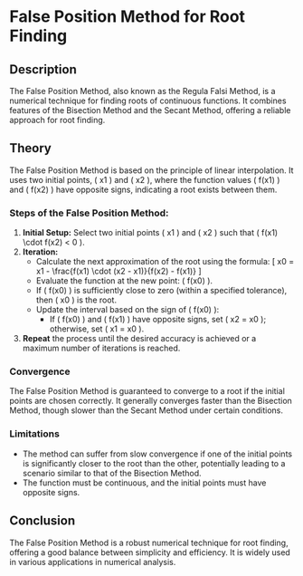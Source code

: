# False Position Method for Root Finding

## Description
The False Position Method, also known as the Regula Falsi Method, is a numerical technique for finding roots of continuous functions. It combines features of the Bisection Method and the Secant Method, offering a reliable approach for root finding.

## Theory
The False Position Method is based on the principle of linear interpolation. It uses two initial points, \( x1 \) and \( x2 \), where the function values \( f(x1) \) and \( f(x2) \) have opposite signs, indicating a root exists between them.

### Steps of the False Position Method:
1. **Initial Setup:** Select two initial points \( x1 \) and \( x2 \) such that \( f(x1) \cdot f(x2) < 0 \).
2. **Iteration:**
   - Calculate the next approximation of the root using the formula:
     \[
     x0 = x1 - \frac{f(x1) \cdot (x2 - x1)}{f(x2) - f(x1)}
     \]
   - Evaluate the function at the new point: \( f(x0) \).
   - If \( f(x0) \) is sufficiently close to zero (within a specified tolerance), then \( x0 \) is the root.
   - Update the interval based on the sign of \( f(x0) \):
     - If \( f(x0) \) and \( f(x1) \) have opposite signs, set \( x2 = x0 \); otherwise, set \( x1 = x0 \).
3. **Repeat** the process until the desired accuracy is achieved or a maximum number of iterations is reached.

### Convergence
The False Position Method is guaranteed to converge to a root if the initial points are chosen correctly. It generally converges faster than the Bisection Method, though slower than the Secant Method under certain conditions.

### Limitations
- The method can suffer from slow convergence if one of the initial points is significantly closer to the root than the other, potentially leading to a scenario similar to that of the Bisection Method.
- The function must be continuous, and the initial points must have opposite signs.

## Conclusion
The False Position Method is a robust numerical technique for root finding, offering a good balance between simplicity and efficiency. It is widely used in various applications in numerical analysis.
